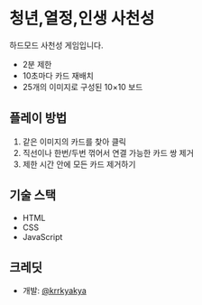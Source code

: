 # 청년,열정,인생 사천성

하드모드 사천성 게임입니다.
- 2분 제한
- 10초마다 카드 재배치
- 25개의 이미지로 구성된 10×10 보드

## 플레이 방법
1. 같은 이미지의 카드를 찾아 클릭
2. 직선이나 한번/두번 꺾어서 연결 가능한 카드 쌍 제거
3. 제한 시간 안에 모든 카드 제거하기

## 기술 스택
- HTML
- CSS
- JavaScript

## 크레딧
- 개발: [@krrkyakya](https://x.com/Krrkyakya)